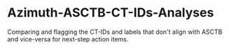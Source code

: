 # Azimuth-ASCTB-CT-IDs-Analyses
Comparing and flagging the CT-IDs and labels that don't align with ASCTB and vice-versa for next-step action items.
